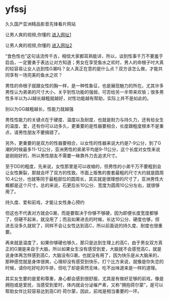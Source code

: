 # yfssj
久久国产亚洲精品影音先锋看片网站
                 
让男人爽的视频,你懂的  [进入网址1](https://jaakcc.com/?444)

让男人爽的视频,你懂的  [进入网址2](https://jaamcc.com/?444)
                       
“食色性也”这句话流传千古，相信大家都耳熟能详，所以，谈到性事千万不要羞于启齿，一定要勇于表达让对方知道；男女在享受鱼水之欢时，男人的命根子吋大真的较容易让女人达到性G潮吗？女人真正在意的是什么点？双方该怎么做，才能共同享有一场完美的鱼水之欢？


男性的命根子就跟女性的胸一样，是一种性象征，也是展现魅力的所在。尤其许多男性认为弟弟的尺寸大小，关乎到性功能的强弱，可否给另一半带来欢愉；很多男性多半以为JJ越长越粗就越好，对性功能越有帮助，实际上并不是如此的。

别以为GG越粗越长，性能力就越强

男性性能力的关键点在于硬度、温度以及耐度，也就是耐力与持久力，还有给女生的温度、爱，还有你可以动多久，更重要的是性器要相合，长度跟粗度根本不是重点，请男性朋友不要搞错了。

另外，更重要的是双方的性器要相合，以女性的性器来说大约是7-9公分，到了G潮的时候最多11-12公分，亚洲男性的弟弟平均是9-11公分，这个长度对女性来说是刚刚好的，所以男性朋友不需要一昧靠外力去追求尺寸。

至于DD的粗度，先来说，女性那里是可以收缩的，但男性的小弟千万不要粗到会让女性撕裂，那就会坏了双方的性致。市面上贩售的套套最粗的尺寸大约就是圆周10.4公分，也就等同于最粗部位的圆周长，其实就是很理想的尺寸了，亚洲男性大概都是这个尺寸。总的来说，石更后长10公分、宽度为圆周10公分左右，就很够用了。

持久度、爱和前戏，才能让女性身心预约

但这也不代表对方就会G潮，而是要取决于你够不够硬，因为即便长度宽度都够了，但硬不起来，就没用了；而且如果进去的时候，长达10公分、硬度也够，但进去没多久就软了，同样不会让女性达到高C，所以前面说的持久度、耐度也很重要。

再来就是温度了，如果你够硬也够久，那只是达到生理上的高C，由于男女双方真正的G潮是来自于大脑，所以如果女生没有感受到爱，大脑就不会感觉高C，就是说身体再怎样感到高C，大脑没有G潮，也就没有用了，因为快乐是从大脑来的，那种感觉就是身体很爽，心理却没有感受到快乐，打个比方来说，就像是你失恋的时候，请你吃好吃的牛排，但吃了却是索然无味，吃不出味道来是一样的道理。

其实女生要的是爱和尊重，身心都会感到很舒服，尤其是有做好足够的前戏，像是拥抱或是爱抚，当感受到爱时，体内就会分泌催产素，又称“拥抱荷尔蒙”，是可以帮助女伴比较容易达到高C的 荷尔蒙，因此，前戏是相当重要的一环。
